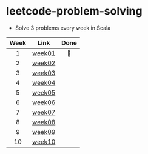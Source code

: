 # leetcode-problem-solving

* Solve 3 problems every week in Scala

| Week | Link              |    Done   |
|:----:|-------------------|:---------:|
|   1  | [week01](/week01) | :running: |
|   2  | [week02](/week02) |           |
|   3  | [week03](/week03) |           |
|   4  | [week04](/week04) |           |
|   5  | [week05](/week05) |           |
|   6  | [week06](/week06) |           |
|   7  | [week07](/week07) |           |
|   8  | [week08](/week08) |           |
|   9  | [week09](/week09) |           |
|  10  | [week10](/week10) |           |
